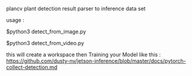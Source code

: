plancv plant detection result parser to inference data set

usage : 

$python3 detect_from_image.py

$python3 detect_from_video.py

this will create a workspace 
then Training your Model like this : https://github.com/dusty-nv/jetson-inference/blob/master/docs/pytorch-collect-detection.md

